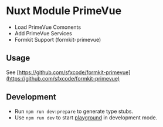 # Nuxt Module PrimeVue

* Load PrimeVue Comonents
* Add PrimeVue Services
* Formkit Support (formkit-primevue)

## Usage

See [https://github.com/sfxcode/formkit-primevue](https://github.com/sfxcode/formkit-primevue)

## Development

- Run `npm run dev:prepare` to generate type stubs.
- Use `npm run dev` to start [playground](./playground) in development mode.

